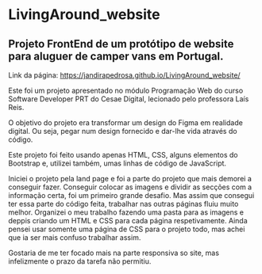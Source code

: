 # LivingAround_website

## Projeto FrontEnd de um protótipo de website para aluguer de camper vans em Portugal.

Link da página:
https://jandirapedrosa.github.io/LivingAround_website/

Este foi um projeto apresentado no módulo Programação Web do curso Software Developer PRT do Cesae Digital, lecionado pelo professora Laís Reis.

O objetivo do projeto era transformar um design do Figma em realidade digital. Ou seja, pegar num design fornecido e dar-lhe vida através do código.

Este projeto foi feito usando apenas HTML, CSS, alguns elementos do Bootstrap e, utilizei também, umas linhas de código de JavaScript.

Iniciei o projeto pela land page e foi a parte do projeto que mais demorei a conseguir fazer. Conseguir colocar as imagens e dividir as secções com a informação certa, foi um primeiro grande desafio. Mas assim que consegui ter essa parte do código feita, trabalhar nas outras páginas fluiu muito melhor.
Organizei o meu trabalho fazendo uma pasta para as imagens e deppis criando um HTML e CSS para cada página respetivamente. Ainda pensei usar somente uma página de CSS para o projeto todo, mas achei que ia ser mais confuso trabalhar assim.

Gostaria de me ter focado mais na parte responsiva so site, mas infelizmente o prazo da tarefa não permitiu.
